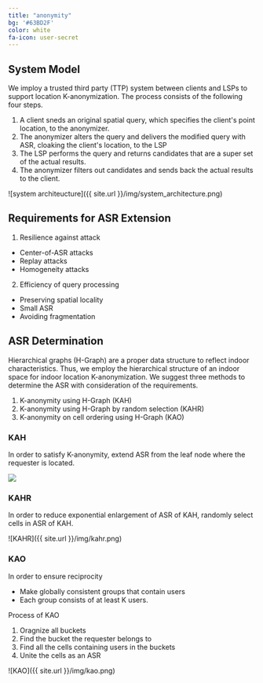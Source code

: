 ```yaml
---
title: "anonymity"
bg: '#63BD2F'
color: white
fa-icon: user-secret
---
```


## System Model

We imploy a trusted third party (TTP) system between clients and LSPs to support location K-anonymization. The process consists of the following four steps.

1. A client sneds an original spatial query, which specifies the client's point location, to the anonymizer.
2. The anonymizer alters the query and delivers the modified query with ASR, cloaking the client's location, to the LSP
3. The LSP performs the query and returns candidates that are a super set of the actual results.
4. The anonymizer filters out candidates and sends back the actual results to the client.


![system architeucture]({{ site.url }}/img/system_architecture.png)

## Requirements for ASR Extension

1. Resilience against attack
  - Center-of-ASR attacks
  - Replay attacks
  - Homogeneity attacks
2. Efficiency of query processing
  - Preserving spatial locality
  - Small ASR
  - Avoiding fragmentation

## ASR Determination

Hierarchical graphs (H-Graph) are a proper data structure to reflect indoor characteristics. Thus, we employ the hierarchical structure of an indoor space for indoor location K-anonymization. We suggest three methods to determine the ASR with consideration of the requirements.

1. K-anonymity using H-Graph (KAH)
2. K-anonymity using H-Graph by random selection (KAHR)
3. K-anonymity on cell ordering using H-Graph (KAO)

### KAH

In order to satisfy K-anonymity, extend ASR from the leaf node where the requester is located.

<img src="{{site.url}}img/kah.png">


### KAHR

In order to reduce exponential enlargement of ASR of KAH, randomly select cells in ASR of KAH.

![KAHR]({{ site.url }}/img/kahr.png)


### KAO

In order to ensure reciprocity

- Make globally consistent groups that contain users
- Each group consists of at least K users.

Process of KAO

1. Oragnize all buckets
2. Find the bucket the requester belongs to
3. Find all the cells containing users in the buckets
4. Unite the cells as an ASR 

![KAO]({{ site.url }}/img/kao.png)


